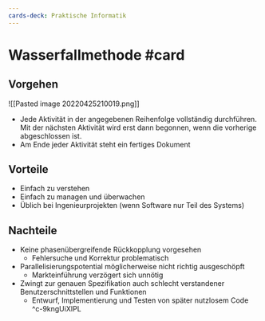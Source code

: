 ```yaml
---
cards-deck: Praktische Informatik
---
```


# Wasserfallmethode #card 
## Vorgehen
![[Pasted image 20220425210019.png]]
- Jede Aktivität in der angegebenen Reihenfolge vollständig durchführen. Mit der nächsten Aktivität wird erst dann begonnen, wenn die vorherige abgeschlossen ist.
- Am Ende jeder Aktivität steht ein fertiges Dokument
## Vorteile
- Einfach zu verstehen
- Einfach zu managen und überwachen
- Üblich bei Ingenieurprojekten (wenn Software nur Teil des Systems)
## Nachteile
- Keine phasenübergreifende Rückkopplung vorgesehen
	- Fehlersuche und Korrektur problematisch
- Parallelisierungspotential möglicherweise nicht richtig ausgeschöpft
	- Markteinführung verzögert sich unnötig
- Zwingt zur genauen Spezifikation auch schlecht verstandener Benutzerschnittstellen und Funktionen
	- Entwurf, Implementierung und Testen von später nutzlosem Code
^c-9kngUiXIPL
